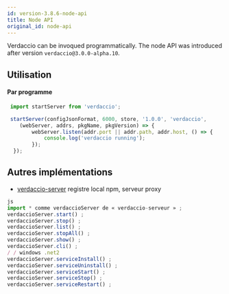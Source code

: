 ```yaml
---
id: version-3.8.6-node-api
title: Node API
original_id: node-api
---
```

Verdaccio can be invoqued programmatically. The node API was introduced after version `verdaccio@3.0.0-alpha.10`.

## Utilisation

#### Par programme

```js
 import startServer from 'verdaccio';   

 startServer(configJsonFormat, 6000, store, '1.0.0', 'verdaccio',
    (webServer, addrs, pkgName, pkgVersion) => {
        webServer.listen(addr.port || addr.path, addr.host, () => {
            console.log('verdaccio running');
        });
  });
```

## Autres implémentations

* [verdaccio-server](https://github.com/boringame/verdaccio-server) registre local npm, serveur proxy

```js
js
import * comme verdaccioServer de « verdaccio-serveur » ;
verdaccioServer.start() ;
verdaccioServer.stop() ;
verdaccioServer.list() ;
verdaccioServer.stopAll() ;
verdaccioServer.show() ;
verdaccioServer.cli() ;
/ / windows .net2
verdaccioServer.serviceInstall() ;
verdaccioServer.serviceUninstall() ;
verdaccioServer.serviceStart() ;
verdaccioServer.serviceStop() ;
verdaccioServer.serviceRestart() ;
```
